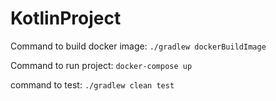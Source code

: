 # KotlinProject

Command to build docker image:
```./gradlew dockerBuildImage```

Command to run project:
```docker-compose up```

command to test:
```./gradlew clean test```